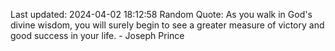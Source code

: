 Last updated: 2024-04-02 18:12:58
Random Quote: As you walk in God's divine wisdom, you will surely begin to see a greater measure of victory and good success in your life. - Joseph Prince
